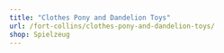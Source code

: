 ```yaml
---
title: "Clothes Pony and Dandelion Toys"
url: /fort-collins/clothes-pony-and-dandelion-toys/
shop: Spielzeug
---
```

